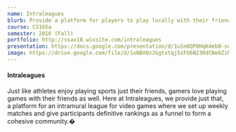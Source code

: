 ```yaml
---
name: Intraleagues
blurb: Provide a platform for players to play locally with their friends, regardless of their skill level forming a more cohesive gaming community, allowing all players to play.
course: CS165a
semester: 2016 (Fall)
portfolio: http://ssax18.wixsite.com/intraleagues
presentation: https://docs.google.com/presentation/d/1uSn0QP8HqK4eb8-seru5B0RPiwrpD01vg75n8EGG1dg/edit?usp=sharing
image: https://drive.google.com/file/d/1xNBX0zJGgtxtqj5zFU6N23RdCNe6ZiNC
---
```

#### Intraleagues
Just like athletes enjoy playing sports just their friends, gamers love playing games with their friends as well. Here at Intraleagues, we provide just that, a platform for an intramural league for video games where we set up weekly matches and give participants definitive rankings as a funnel to form a cohesive community.�

